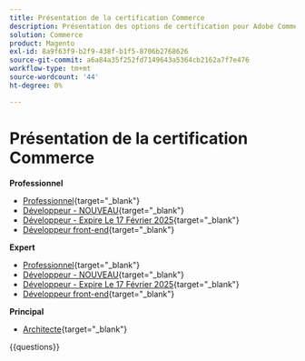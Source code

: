```yaml
---
title: Présentation de la certification Commerce
description: Présentation des options de certification pour Adobe Commerce
solution: Commerce
product: Magento
exl-id: 8a9f63f9-b2f9-438f-b1f5-8706b2768626
source-git-commit: a6a84a35f252fd7149643a5364cb2162a7f7e476
workflow-type: tm+mt
source-wordcount: '44'
ht-degree: 0%

---
```


# Présentation de la certification Commerce

**Professionnel**

* [Professionnel](https://certification.adobe.com/certification/business-practitioner-professional){target="_blank"} <!--AD0-E712-->
* [Développeur - NOUVEAU](https://certification.adobe.com/certification/adobe-commerce-developer-professional-v2){target="_blank"} <!--AD0-E724-->
* [Développeur - Expire Le 17 Février 2025](https://certification.adobe.com/certification/commerce-developer-professional){target="_blank"} <!--AD0-E717-->
* [Développeur front-end](https://certification.adobe.com/certification/front-end-developer-professional){target="_blank"} <!--AD0-E721-->

**Expert**

* [Professionnel](https://certification.adobe.com/certification/adobe-commerce-business-practitioner-expert){target="_blank"} <!--AD0-E708-->
* [Développeur - NOUVEAU](https://certification.adobe.com/certification/adobe-commerce-developer-expert-v2){target="_blank"} <!--AD0-E716-->
* [Développeur - Expire Le 17 Février 2025](https://certification.adobe.com/certification/adobe-commerce-developer-expert){target="_blank"} <!--AD0-E716-->
* [Développeur front-end](https://certification.adobe.com/certification/front-end-developer-expert){target="_blank"} <!--AD0-E720-->

**Principal**

* [Architecte](https://certification.adobe.com/certification/commerce-architect-master){target="_blank"} <!--AD0-E722-->

{{questions}}


